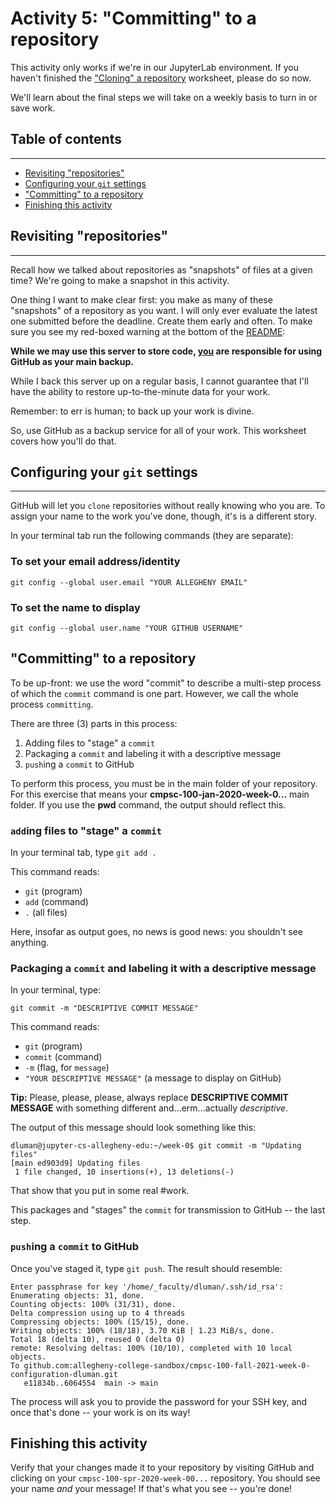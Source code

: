 # Activity 5: "Committing" to a repository

<div class="alert alert-block alert-warning">
    <p>This activity only works if we're in our JupyterLab environment. If you haven't finished the <a href = '1_week-0-worksheet-github-clone.md'>"Cloning" a repository</a> worksheet, please do so now.
</div>
 
We'll learn about the final steps we will take on a weekly basis to turn in or save work.

## Table of contents
---

* [Revisiting "repositories"](#Revisiting-"repositories")
* [Configuring your `git` settings](#Configuring-your-git-settings)
* ["Committing" to a repository](#"Committing"-to-a-repository)
* [Finishing this activity](#Finishing-this-activity)

## Revisiting "repositories"

---

Recall how we talked about repositories as "snapshots" of files at a given time? We're going to make a snapshot in this activity.

One thing I want to make clear first: you make as many of these "snapshots" of a repository as you want. I will only ever evaluate the latest one submitted before the deadline. Create them early and often. To make sure you see my red-boxed warning at the bottom of the [README](../README.md):

<div class="alert alert-block alert-danger">
    <p><strong>While we may use this server to store code, <u>you</u> are responsible for using GitHub as your main backup.</strong></p>
    <p>While I back this server up on a regular basis, I cannot guarantee that I'll have the ability to restore up-to-the-minute data for your work.</p>
    <p>Remember: to err is human; to back up your work is divine.</p>
</div>

So, use GitHub as a backup service for all of your work. This worksheet covers how you'll do that.

## Configuring your `git` settings

---

GitHub will let you `clone` repositories without really knowing who you are. To assign your name to the work you've done, though, it's is a different story.

In your terminal tab run the following commands (they are separate):

### To set your email address/identity
```
git config --global user.email "YOUR ALLEGHENY EMAIL"
```

### To set the name to display
```
git config --global user.name "YOUR GITHUB USERNAME"
```

## "Committing" to a repository

To be up-front: we use the word "commit" to describe a multi-step process of which the `commit` command is one part. However, we call the whole process `committing`.

There are three (3) parts in this process:

1. Adding files to "stage" a `commit`
2. Packaging a `commit` and labeling it with a descriptive message
3. `push`ing a `commit` to GitHub

<div class="alert alert-block alert-warning">
To perform this process, you must be in the main folder of your repository. For this exercise that means your <b>cmpsc-100-jan-2020-week-0...</b> main folder. If you use the <b>pwd</b> command, the output should reflect this.
</div>

### `add`ing files to "stage" a `commit`

In your terminal tab, type `git add .`

This command reads:

* `git` (program)
* `add` (command)
* `.` (all files)

Here, insofar as output goes, no news is good news: you shouldn't see anything.

### Packaging a `commit` and labeling it with a descriptive message

In your terminal, type:

```
git commit -m "DESCRIPTIVE COMMIT MESSAGE"
```

This command reads:

* `git` (program)
* `commit` (command)
* `-m` (flag, for `message`)
* `"YOUR DESCRIPTIVE MESSAGE"` (a message to display on GitHub)

<div class="alert alert-block alert-info">
    <b>Tip:</b> Please, please, please, always replace <b>DESCRIPTIVE COMMIT MESSAGE</b> with something different and...erm...actually <em>descriptive</em>.
</div>

The output of this message should look something like this:

```
dluman@jupyter-cs-allegheny-edu:~/week-0$ git commit -m "Updating files"
[main ed903d9] Updating files
 1 file changed, 10 insertions(+), 13 deletions(-)
```

That show that you put in some real #work.

This packages and "stages" the `commit` for transmission to GitHub -- the last step.

### `push`ing a `commit` to GitHub

Once you've staged it, type `git push`. The result should resemble:

```
Enter passphrase for key '/home/_faculty/dluman/.ssh/id_rsa': 
Enumerating objects: 31, done.
Counting objects: 100% (31/31), done.
Delta compression using up to 4 threads
Compressing objects: 100% (15/15), done.
Writing objects: 100% (18/18), 3.70 KiB | 1.23 MiB/s, done.
Total 18 (delta 10), reused 0 (delta 0)
remote: Resolving deltas: 100% (10/10), completed with 10 local objects.
To github.com:allegheny-college-sandbox/cmpsc-100-fall-2021-week-0-configuration-dluman.git
   e11834b..6064554  main -> main
```

The process will ask you to provide the password for your SSH key, and once that's done -- your work is on its way!

## Finishing this activity

Verify that your changes made it to your repository by visiting GitHub and clicking on your `cmpsc-100-spr-2020-week-00...` repository. You should see your name _and_ your message! If that's what you see -- you're done!